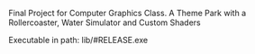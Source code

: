 Final Project for Computer Graphics Class. A Theme Park with a Rollercoaster, Water Simulator and Custom Shaders

Executable in path: lib/#RELEASE.exe
